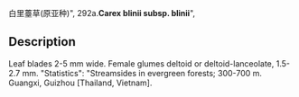 白里薹草(原亚种)",
292a.**Carex blinii subsp. blinii**",

## Description
Leaf blades 2-5 mm wide. Female glumes deltoid or deltoid-lanceolate, 1.5-2.7 mm.
  "Statistics": "Streamsides in evergreen forests; 300-700 m. Guangxi, Guizhou [Thailand, Vietnam].
